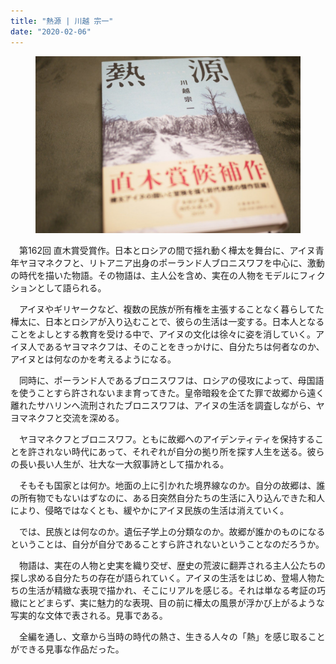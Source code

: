 ```yaml
---
title: "熱源 | 川越 宗一"
date: "2020-02-06"
---
```


<figure>

![](assets/n7013dcd006c4_f3a7a45e14088d4051a0c5a735b337dd.jpeg)

</figure>

　第162回 直木賞受賞作。日本とロシアの間で揺れ動く樺太を舞台に、アイヌ青年ヤヨマネクフと、リトアニア出身のポーランド人ブロニスワフを中心に、激動の時代を描いた物語。その物語は、主人公を含め、実在の人物をモデルにフィクションとして語られる。

　アイヌやギリヤークなど、複数の民族が所有権を主張することなく暮らしてた樺太に、日本とロシアが入り込むことで、彼らの生活は一変する。日本人となることをよしとする教育を受ける中で、アイヌの文化は徐々に姿を消していく。アイヌ人であるヤヨマネクフは、そのことをきっかけに、自分たちは何者なのか、アイヌとは何なのかを考えるようになる。

　同時に、ポーランド人であるブロニスワフは、ロシアの侵攻によって、母国語を使うことすら許されないまま育ってきた。皇帝暗殺を企てた罪で故郷から遠く離れたサハリンへ流刑されたブロニスワフは、アイヌの生活を調査しながら、ヤヨマネクフと交流を深める。

　ヤヨマネクフとブロニスワフ。ともに故郷へのアイデンティティを保持することを許されない時代にあって、それぞれが自分の拠り所を探す人生を送る。彼らの長い長い人生が、壮大な一大叙事詩として描かれる。

　そもそも国家とは何か。地面の上に引かれた境界線なのか。自分の故郷は、誰の所有物でもないはずなのに、ある日突然自分たちの生活に入り込んできた和人により、侵略ではなくとも、緩やかにアイヌ民族の生活は消えていく。

　では、民族とは何なのか。遺伝子学上の分類なのか。故郷が誰かのものになるということは、自分が自分であることすら許されないということなのだろうか。

　物語は、実在の人物と史実を織り交ぜ、歴史の荒波に翻弄される主人公たちの探し求める自分たちの存在が語られていく。アイヌの生活をはじめ、登場人物たちの生活が精緻な表現で描かれ、そこにリアルを感じる。それは単なる考証の巧緻にとどまらず、実に魅力的な表現、目の前に樺太の風景が浮かび上がるような写実的な文体で表される。見事である。

　全編を通し、文章から当時の時代の熱さ、生きる人々の「熱」を感じ取ることができる見事な作品だった。
